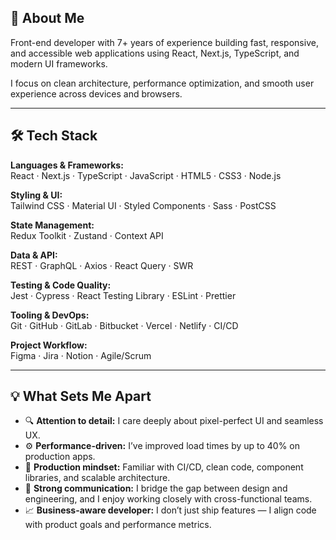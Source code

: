 ## 👋 About Me

Front-end developer with 7+ years of experience building fast, responsive, and accessible web applications using React, Next.js, TypeScript, and modern UI frameworks.  

I focus on clean architecture, performance optimization, and smooth user experience across devices and browsers.

---

## 🛠 Tech Stack

**Languages & Frameworks:**  
React · Next.js · TypeScript · JavaScript · HTML5 · CSS3 · Node.js

**Styling & UI:**  
Tailwind CSS · Material UI · Styled Components · Sass · PostCSS

**State Management:**  
Redux Toolkit · Zustand · Context API

**Data & API:**  
REST · GraphQL · Axios · React Query · SWR

**Testing & Code Quality:**  
Jest · Cypress · React Testing Library · ESLint · Prettier

**Tooling & DevOps:**  
Git · GitHub · GitLab · Bitbucket · Vercel · Netlify · CI/CD

**Project Workflow:**  
Figma · Jira · Notion · Agile/Scrum

---

## 💡 What Sets Me Apart

- 🔍 **Attention to detail:** I care deeply about pixel-perfect UI and seamless UX.
- ⚙️ **Performance-driven:** I’ve improved load times by up to 40% on production apps.
- 🚀 **Production mindset:** Familiar with CI/CD, clean code, component libraries, and scalable architecture.
- 🤝 **Strong communication:** I bridge the gap between design and engineering, and I enjoy working closely with cross-functional teams.
- 📈 **Business-aware developer:** I don’t just ship features — I align code with product goals and performance metrics.
